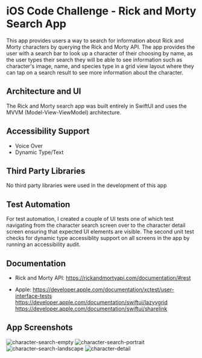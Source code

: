 # iOS Code Challenge - Rick and Morty Search App

This app provides users a way to search for information about Rick and Morty characters by querying the Rick and Morty API. The app provides the user with a search bar to look up a character of their choosing by name, as the user types their search they will be able to see information such as character's image, name, and species type in a grid view layout where they can tap on a search result to see more information about the character.

## Architecture and UI
The Rick and Morty search app was built entirely in SwiftUI and uses the MVVM (Model-View-ViewModel) architecture.

## Accessibility Support
- Voice Over
- Dynamic Type/Text 

## Third Party Libraries
No third party libraries were used in the development of this app

## Test Automation
For test automation, I created a couple of UI tests one of which test navigating from the character search screen over to the character detail screen ensuring that expected UI elements are visible. The second unit test checks for dynamic type accessiblity support on all screens in the app by running an accessibility audit.

## Documentation
- Rick and Morty API:
https://rickandmortyapi.com/documentation/#rest

- Apple:
https://developer.apple.com/documentation/xctest/user-interface-tests
https://developer.apple.com/documentation/swiftui/lazyvgrid
https://developer.apple.com/documentation/swiftui/sharelink

## App Screenshots
![character-search-empty](https://github.com/user-attachments/assets/57c87d80-c22c-4df6-a308-71ccd2f8f7b5)
![character-search-portrait](https://github.com/user-attachments/assets/e0b512b5-4033-4274-bd2d-31034b875173)
![character-search-landscape](https://github.com/user-attachments/assets/757e726f-5596-4b66-8347-5c147a288c23)
![character-detail](https://github.com/user-attachments/assets/39787ed9-6bb3-4493-ad6f-23a9b791171e)
